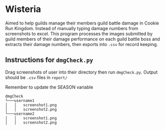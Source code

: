 # Wisteria

Aimed to help guilds manage their members guild battle damage in Cookie Run Kingdom. Instead of manually typing damage numbers from screenshots to excel. This program processes the images submitted by guild members of their damage performance on each guild battle boss and extracts their damage numbers, then exports into `.csv` for record keeping.

## Instructions for `dmgCheck.py`

Drag screenshots of user into their directory then run `dmgCheck.py`.
Output should be `.csv` files in  `report/`

Remember to update the SEASON variable

```
dmgCheck
└───username1
│   │   screenshot1.png
│   │   screenshot2.png
└───username2
│   │   screenshot1.png
│   │   screenshot2.png
```
